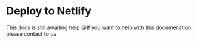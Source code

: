 # Deploy to Netlify

This docs is still awaiting help 😢If you want to help with this documenation please contact to us
